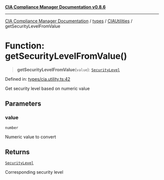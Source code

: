 [**CIA Compliance Manager Documentation v0.8.6**](../../../../README.md)

***

[CIA Compliance Manager Documentation](../../../../modules.md) / [types](../../../README.md) / [CIAUtilities](../README.md) / getSecurityLevelFromValue

# Function: getSecurityLevelFromValue()

> **getSecurityLevelFromValue**(`value`): [`SecurityLevel`](../../../../index/type-aliases/SecurityLevel.md)

Defined in: [types/cia.utility.ts:42](https://github.com/Hack23/cia-compliance-manager/blob/050a250237d6f621490781dbdf95155919f35aed/src/types/cia.utility.ts#L42)

Get security level based on numeric value

## Parameters

### value

`number`

Numeric value to convert

## Returns

[`SecurityLevel`](../../../../index/type-aliases/SecurityLevel.md)

Corresponding security level

